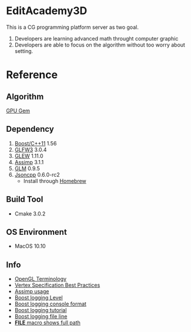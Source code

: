 EditAcademy3D
=============
This is a CG programming platform server as two goal.  
1. Developers are learning advanced math throught computer graphic  
2. Developers are able to focus on the algorithm without too worry about setting.

Reference
=========
Algorithm
---------
[GPU Gem](http://http.developer.nvidia.com/GPUGems/gpugems_part01.html)

Dependency
----------
1. [Boost/C++11](http://www.boost.org/) 1.56
2. [GLFW3](http://www.glfw.org/) 3.0.4
3. [GLEW](http://glew.sourceforge.net/) 1.11.0
4. [Assimp](http://assimp.sourceforge.net/) 3.1.1
4. [GLM](http://glm.g-truc.net/0.9.5/index.html) 0.9.5
5. [Jsoncpp](https://github.com/open-source-parsers/jsoncpp) 0.6.0-rc2
	- Install through [Homebrew](https://github.com/cuber/homebrew-jsoncpp)


Build Tool
----------
- Cmake 3.0.2

OS Environment
--------------
- MacOS 10.10

Info
----
- [OpenGL Terminology](http://stackoverflow.com/a/166572)
- [Vertex Specification Best Practices](https://www.opengl.org/wiki/Vertex_Specification_Best_Practices)
- [Assimp usage](http://www.lighthouse3d.com/cg-topics/code-samples/importing-3d-models-with-assimp/)
- [Boost logging Level](http://stackoverflow.com/a/22397685)
- [Boost logging console format](http://stackoverflow.com/a/17473875)
- [Boost logging tutorial](http://csfreebird.blogspot.com/2013/12/use-boost-log-step1.html)
- [Boost logging file line](http://csfreebird.blogspot.com/2013/12/use-boost-log-step-8.html)
- [__FILE__ macro shows full path](http://stackoverflow.com/a/8488201)
